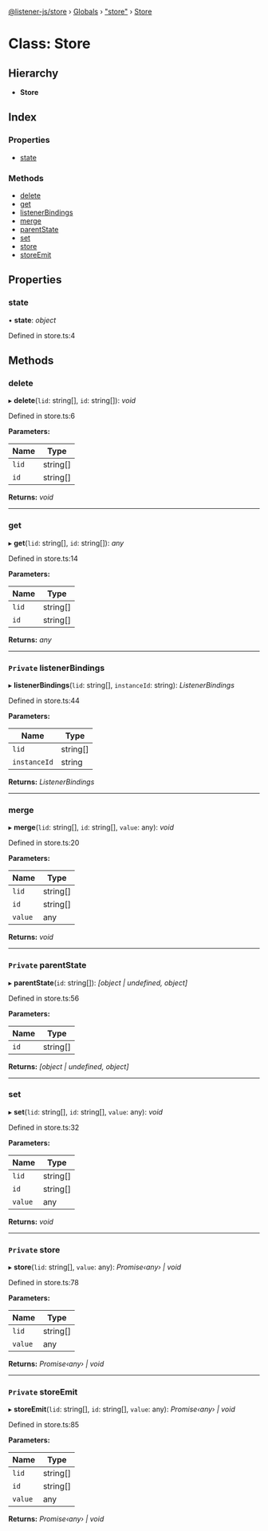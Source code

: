 [@listener-js/store](../README.md) › [Globals](../globals.md) › ["store"](../modules/_store_.md) › [Store](_store_.store.md)

# Class: Store

## Hierarchy

* **Store**

## Index

### Properties

* [state](_store_.store.md#state)

### Methods

* [delete](_store_.store.md#delete)
* [get](_store_.store.md#get)
* [listenerBindings](_store_.store.md#private-listenerbindings)
* [merge](_store_.store.md#merge)
* [parentState](_store_.store.md#private-parentstate)
* [set](_store_.store.md#set)
* [store](_store_.store.md#private-store)
* [storeEmit](_store_.store.md#private-storeemit)

## Properties

###  state

• **state**: *object*

Defined in store.ts:4

## Methods

###  delete

▸ **delete**(`lid`: string[], `id`: string[]): *void*

Defined in store.ts:6

**Parameters:**

Name | Type |
------ | ------ |
`lid` | string[] |
`id` | string[] |

**Returns:** *void*

___

###  get

▸ **get**(`lid`: string[], `id`: string[]): *any*

Defined in store.ts:14

**Parameters:**

Name | Type |
------ | ------ |
`lid` | string[] |
`id` | string[] |

**Returns:** *any*

___

### `Private` listenerBindings

▸ **listenerBindings**(`lid`: string[], `instanceId`: string): *ListenerBindings*

Defined in store.ts:44

**Parameters:**

Name | Type |
------ | ------ |
`lid` | string[] |
`instanceId` | string |

**Returns:** *ListenerBindings*

___

###  merge

▸ **merge**(`lid`: string[], `id`: string[], `value`: any): *void*

Defined in store.ts:20

**Parameters:**

Name | Type |
------ | ------ |
`lid` | string[] |
`id` | string[] |
`value` | any |

**Returns:** *void*

___

### `Private` parentState

▸ **parentState**(`id`: string[]): *[object | undefined, object]*

Defined in store.ts:56

**Parameters:**

Name | Type |
------ | ------ |
`id` | string[] |

**Returns:** *[object | undefined, object]*

___

###  set

▸ **set**(`lid`: string[], `id`: string[], `value`: any): *void*

Defined in store.ts:32

**Parameters:**

Name | Type |
------ | ------ |
`lid` | string[] |
`id` | string[] |
`value` | any |

**Returns:** *void*

___

### `Private` store

▸ **store**(`lid`: string[], `value`: any): *Promise‹any› | void*

Defined in store.ts:78

**Parameters:**

Name | Type |
------ | ------ |
`lid` | string[] |
`value` | any |

**Returns:** *Promise‹any› | void*

___

### `Private` storeEmit

▸ **storeEmit**(`lid`: string[], `id`: string[], `value`: any): *Promise‹any› | void*

Defined in store.ts:85

**Parameters:**

Name | Type |
------ | ------ |
`lid` | string[] |
`id` | string[] |
`value` | any |

**Returns:** *Promise‹any› | void*
